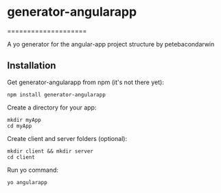 # generator-angularapp
====================

A yo generator for the angular-app project structure by petebacondarwin

## Installation

Get generator-angularapp from npm (it's not there yet):
    
    npm install generator-angularapp

Create a directory for your app:

    mkdir myApp
    cd myApp

Create client and server folders (optional):

    mkdir client && mkdir server
    cd client

Run yo command:

    yo angularapp

